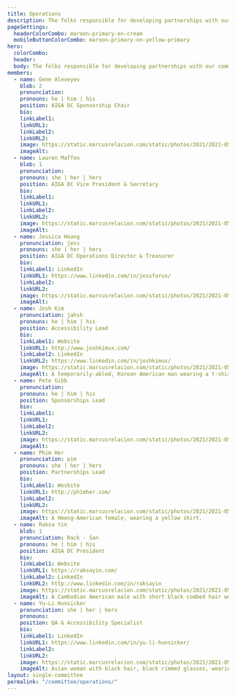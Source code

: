 ```yaml
---
title: Operations
description: The folks responsible for developing partnerships with our community and helping us meet our accessibility goals.
pageSettings:
  headerColorCombo: maroon-primary-on-cream
  mobileButtonColorCombo: maroon-primary-on-yellow-primary
hero:
  colorCombo:
  header:
  body: The folks responsible for developing partnerships with our community and helping us meet our accessibility goals.
members:
  - name: Gene Alexeyev
    blob: 2
    pronunciation:
    pronouns: he | him | his
    position: AIGA DC Sponsorship Chair
    bio:
    linkLabel1:
    linkURL1:
    linkLabel2:
    linkURL2:
    image: https://static.marcusrelacion.com/static/photos/2021/2021-05-02-12-55-PM-SONY-ILCE-7M3-4444-copyright-marcusrelacion-1.jpg
    imageAlt:
  - name: Lauren Maffeo
    blob: 1
    pronunciation: 
    pronouns: she | her | hers
    position: AIGA DC Vice President & Secretary 
    bio:
    linkLabel1:
    linkURL1:
    linkLabel2:
    linkURL2:
    image: https://static.marcusrelacion.com/static/photos/2021/2021-05-02-12-55-PM-SONY-ILCE-7M3-4444-copyright-marcusrelacion-1.jpg
    imageAlt: 
  - name: Jessica Hoang
    pronunciation: jess
    pronouns: she | her | hers
    position: AIGA DC Operations Director & Treasurer
    bio:
    linkLabel1: LinkedIn
    linkURL1: https://www.linkedin.com/in/jessforux/
    linkLabel2:
    linkURL2:
    image: https://static.marcusrelacion.com/static/photos/2021/2021-05-02-12-55-PM-SONY-ILCE-7M3-4444-copyright-marcusrelacion-1.jpg
    imageAlt: 
  - name: Josh Kim
    pronunciation: jahsh
    pronouns: he | him | his
    position: Accessibility Lead
    bio:
    linkLabel1: Website
    linkURL1: http://www.joshkimux.com/
    linkLabel2: LinkedIn
    linkURL2: https://www.linkedin.com/in/joshkimux/
    image: https://static.marcusrelacion.com/static/photos/2021/2021-05-02-12-55-PM-SONY-ILCE-7M3-4444-copyright-marcusrelacion-1.jpg
    imageAlt: A temporarily-abled, Korean American man wearing a t-shirt that says "digital accessibility is my jam."
  - name: Pete Gibb
    pronunciation:
    pronouns: he | him | his
    position: Sponsorships Lead
    bio:
    linkLabel1:
    linkURL1:
    linkLabel2:
    linkURL2:
    image: https://static.marcusrelacion.com/static/photos/2021/2021-05-02-12-55-PM-SONY-ILCE-7M3-4444-copyright-marcusrelacion-1.jpg
    imageAlt: 
  - name: Phim Her
    pronunciation: pim
    pronouns: she | her | hers
    position: Partnerships Lead
    bio:
    linkLabel1: Wesbite
    linkURL1: http://phimher.com/
    linkLabel2:
    linkURL2:
    image: https://static.marcusrelacion.com/static/photos/2021/2021-05-02-12-55-PM-SONY-ILCE-7M3-4444-copyright-marcusrelacion-1.jpg
    imageAlt: A Hmong-American female, wearing a yellow shirt.
  - name: Raksa Yin
    blob: 1
    pronunciation: Rack · San
    pronouns: he | him | his
    position: AIGA DC President
    bio:
    linkLabel1: Website
    linkURL1: https://raksayin.com/
    linkLabel2: LinkedIn
    linkURL2: http://www.linkedin.com/in/raksayin
    image: https://static.marcusrelacion.com/static/photos/2021/2021-05-02-12-55-PM-SONY-ILCE-7M3-4444-copyright-marcusrelacion-1.jpg
    imageAlt: A Cambodian American male with short black combed hair wearing a red collar shirt. 
  - name: Yu-Li Hunsicker
    pronunciation: she | her | hers
    pronouns:
    position: QA & Accessibility Specialist
    bio:
    linkLabel1: LinkedIn
    linkURL1: https://www.linkedin.com/in/yu-li-hunsicker/
    linkLabel2:
    linkURL2:
    image: https://static.marcusrelacion.com/static/photos/2021/2021-05-02-12-55-PM-SONY-ILCE-7M3-4444-copyright-marcusrelacion-1.jpg
    imageAlt: Asian woman with black hair, black rimmed glasses, wearing a red sweater. 
layout: single-committee
permalink: "/committee/operations/"
---
```

